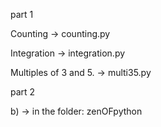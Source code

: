 part 1 

Counting -> counting.py

Integration -> integration.py

Multiples of 3 and 5. -> multi35.py

part 2

b) -> in the folder: zenOFpython

